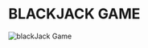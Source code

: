 # BLACKJACK GAME
![blackJack Game](https://github.com/user-attachments/assets/77ac0a31-4e2b-48c2-bbda-df3988ce63a6)

